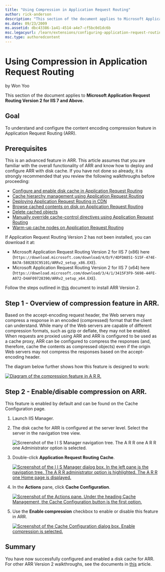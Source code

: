 ```yaml
---
title: "Using Compression in Application Request Routing"
author: rick-anderson
description: "This section of the document applies to Microsoft Application Request Routing Version 2 for IIS 7 and Above. Goal To understand and configure the content enc..."
ms.date: 09/23/2009
ms.assetid: dbc43386-1a41-4514-a4e7-cf5bc0d1dc6b
msc.legacyurl: /learn/extensions/configuring-application-request-routing-arr/using-compression-in-application-request-routing
msc.type: authoredcontent
---
```

# Using Compression in Application Request Routing

by Won Yoo

This section of the document applies to **Microsoft Application Request Routing Version 2 for IIS 7 and Above.**

## Goal

To understand and configure the content encoding compression feature in Application Request Routing (ARR).

## Prerequisites

This is an advanced feature in ARR. This article assumes that you are familiar with the overall functionality of ARR and know how to deploy and configure ARR with disk cache. If you have not done so already, it is strongly recommended that you review the following walkthroughs before proceeding:

- [Configure and enable disk cache in Application Request Routing](configure-and-enable-disk-cache-in-application-request-routing.md)
- [Cache hierarchy management using Application Request Routing](cache-hierarchy-management-using-application-request-routing.md)
- [Deploying Application Request Routing in CDN](../installing-application-request-routing-arr/deploying-application-request-routing-in-cdn.md)
- [Browse cached contents on disk on Application Request Routing](browse-cached-contents-on-disk-on-application-request-routing.md)
- [Delete cached objects](delete-cached-objects.md)
- [Manually override cache-control directives using Application Request Routing](manually-override-cache-control-directives-using-application-request-routing.md)
- [Warm-up cache nodes on Application Request Routing](warm-up-cache-nodes-on-application-request-routing.md)

If Application Request Routing Version 2 has not been installed, you can download it at:

- Microsoft Application Request Routing Version 2 for IIS 7 (x86) here (`https://download.microsoft.com/download/4/D/F/4DFDA851-515F-474E-BA7A-5802B3C95101/ARRv2_setup_x86.EXE`).
- Microsoft Application Request Routing Version 2 for IIS 7 (x64) here (`https://download.microsoft.com/download/3/4/1/3415F3F9-5698-44FE-A072-D4AF09728390/ARRv2_setup_x64.EXE`).

Follow the steps outlined in [this](../installing-application-request-routing-arr/install-application-request-routing-version-2.md) document to install ARR Version 2.

## Step 1 - Overview of compression feature in ARR.

Based on the accept-encoding request header, the Web servers may compress a response in an encoded (compressed) format that the client can understand. While many of the Web servers are capable of different compression formats, such as gzip or deflate, they may not be enabled. When requests are proxied using ARR and ARR is configured to be used as a cache proxy, ARR can be configured to compress the responses (and, therefore, cache the contents as compressed objects) even if the origin Web servers may not compress the responses based on the accept-encoding header.

The diagram below further shows how this feature is designed to work:

[![Diagram of the compression feature in A R R.](using-compression-in-application-request-routing/_static/image2.jpg)](using-compression-in-application-request-routing/_static/image1.jpg)

## Step 2 - Enable/disable compression on ARR.

This feature is enabled by default and can be found on the Cache Configuration page.

1. Launch IIS Manager.
2. The disk cache for ARR is configured at the server level. Select the server in the navigation tree view.

    ![Screenshot of the I I S Manager navigation tree. The A R R one A R R one Administrator option is selected.](using-compression-in-application-request-routing/_static/image3.jpg)
3. Double-click **Application Request Routing Cache**.

    [![Screenshot of the I I S Manager dialog box. In the left pane is the navigation tree. The A R R administrator option is highlighted. The A R R one Home page is displayed.](using-compression-in-application-request-routing/_static/image5.jpg)](using-compression-in-application-request-routing/_static/image4.jpg)
4. In the **Actions** pane, click **Cache Configuration**.

    [![Screenshot of the Actions pane. Under the heading Cache Management, the Cache Configuration button is the first option.](using-compression-in-application-request-routing/_static/image7.jpg)](using-compression-in-application-request-routing/_static/image6.jpg)
5. Use the **Enable compression** checkbox to enable or disable this feature in ARR.

    [![Screenshot of the Cache Configuration dialog box. Enable compression is selected.](using-compression-in-application-request-routing/_static/image9.jpg)](using-compression-in-application-request-routing/_static/image8.jpg)

## Summary

You have now successfully configured and enabled a disk cache for ARR. For other ARR Version 2 walkthroughs, see the documents in [this](../planning-for-arr/application-request-routing-version-2-overview.md) article.
